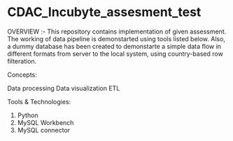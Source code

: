 # CDAC_Incubyte_assesment_test

OVERVIEW :- 
This repository contains implementation of given assessment. The working of data pipeline is demonstarted using tools listed below. Also, a dummy database has been created to demonstarte a simple data flow in different formats from server to the local system, using country-based row filteration.

Concepts:

Data processing
Data visualization
ETL

Tools & Technologies: 
1)  Python
2)  MySQL Workbench
3)  MySQL connector
